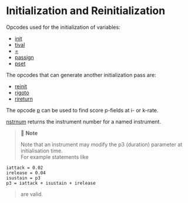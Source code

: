 # **Initialization and Reinitialization**

Opcodes used for the initialization of variables:

* [init](../../opcodes/init)
* [tival](../../opcodes/tival)
* [=](../../opcodes/assign)
* [passign](../../opcodes/passign)
* [pset](../../opcodes/pset)

The opcodes that can generate another initialization pass are:

* [reinit](../../opcodes/reinit)
* [rigoto](../../opcodes/rigoto)
* [rireturn](../../opcodes/rireturn)

The opcode [p](../../opcodes/p) can be used to find score p-fields at i- or k-rate.

[nstrnum](../../opcodes/nstrnum) returns the instrument number for a named instrument.

> :memo: **Note**
>
> Note that an instrument may modify the p3 (duration) parameter at initialisation time.<br>
For example statements like
``` csound-orc
iattack = 0.02
irelease = 0.04
isustain = p3
p3 = iattack + isustain + irelease
```
> are valid.
